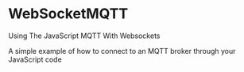 # WebSocketMQTT

Using The JavaScript MQTT With Websockets

A simple example of how to connect to an MQTT broker through your JavaScript code
